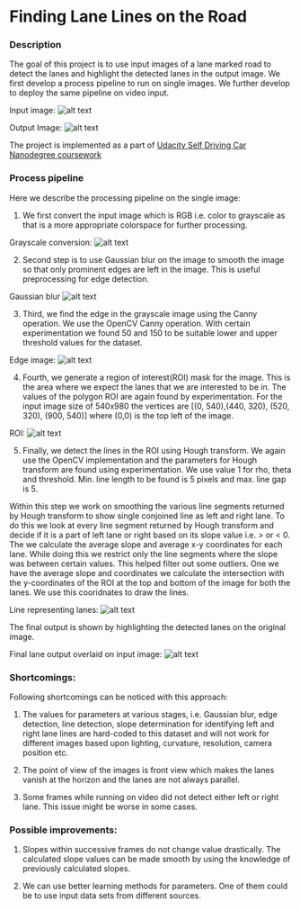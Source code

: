 # **Finding Lane Lines on the Road** 

[//]: # (Image References)

[image1]: ./test_output_images/input.jpg "Sample Input Image"
[image2]: ./test_output_images/output.jpg "Sample Output Image"
[image3]: ./test_output_images/grayscale.jpg "Output of grayscale conversion"
[image4]: ./test_output_images/blur.jpg "Output of Gaussian blur"
[image5]: ./test_output_images/edge.jpg "Output of Canny Edge Detection"
[image6]: ./test_output_images/ROI.jpg "Output of ROI"
[image7]: ./test_output_images/lines.jpg "Output of Hough Line Detection"






### Description

The goal of this project is to use input images of a lane marked road to detect the lanes and highlight the detected lanes in the output image. We first develop a process pipeline to run on single images. We further develop to deploy the same pipeline on video input.

Input image:
![alt text][image1]

Output Image:
![alt text][image2]


The project is implemented as a part of [Udacity Self Driving Car Nanodegree coursework](https://www.udacity.com/course/self-driving-car-engineer-nanodegree--nd013)



### Process pipeline

Here we describe the processing pipeline on the single image:
1. We first convert the input image which is RGB i.e. color to grayscale as that is a more appropriate colorspace for further processing.

Grayscale conversion:
![alt text][image3]



2. Second step is to use Gaussian blur on the image to smooth the image so that only prominent edges are left in the image. This is useful preprocessing for edge detection.

Gaussian blur
![alt text][image4]

3. Third, we find the edge in the grayscale image using the Canny operation. We use the OpenCV Canny operation. With certain experimentation we found 50 and 150 to be suitable lower and upper threshold values for the dataset.

Edge image:
![alt text][image5]

4. Fourth, we generate a region of interest(ROI) mask for the image. This is the area where we expect the lanes that we are interested to be in. The values of the polygon ROI are again found by experimentation. For the input image size of 540x980 the vertices are [(0, 540),(440, 320), (520, 320), (900, 540)] where (0,0) is the top left of the image.

ROI:
![alt text][image6]

5. Finally, we detect the lines in the ROI using Hough transform. We again use the OpenCV implementation and the parameters for Hough transform are found using experimentation. We use value 1 for rho, theta and threshold. Min. line length to be found is 5 pixels and max. line gap is 5.

 Within this step we work on smoothing the various line segments returned by Hough transform to show single conjoined line as left and right lane. To do this we look at every line segment returned by Hough transform and decide if it is a part of left lane or right based on its slope value i.e. > or < 0. The we calculate the average slope and average x-y coordinates for each lane. While doing this we restrict only the line segments where the slope was between certain values. This helped filter out some outliers. One we have the average slope and coordinates we calculate the intersection with the y-coordinates of the ROI at the top and bottom of the image for both the lanes. We use this cooridnates to draw the lines.

Line representing lanes:
![alt text][image7]

The final output is shown by highlighting the detected lanes on the original image.

Final lane output overlaid on input image:
![alt text][image2]




### Shortcomings:
Following shortcomings can be noticed with this approach:
1. The values for parameters at various stages, i.e. Gaussian blur, edge detection, line detection, slope determination for identifying left and right lane lines are hard-coded to this dataset and will not work for different images based upon lighting, curvature, resolution, camera position etc.

2. The point of view of the images is front view which makes the lanes vanish at the horizon and the lanes are not always parallel.

3. Some frames while running on video did not detect either left or right lane. This issue might be worse in some cases. 

### Possible improvements:
1.  Slopes within successive frames do not change value drastically. The calculated slope values can be made smooth by using the knowledge of previously calculated slopes. 

2. We can use better learning methods for parameters. One of them could be to use input data sets from different sources.